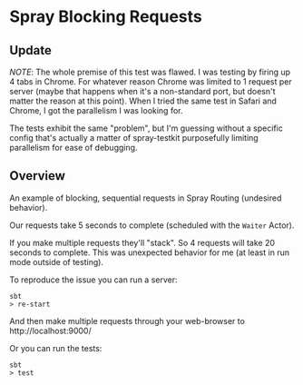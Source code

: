 # Spray Blocking Requests

## Update

*NOTE*: The whole premise of this test was flawed. I was testing by firing up 4 tabs in Chrome.
For whatever reason Chrome was limited to 1 request per server (maybe that happens when it's a non-standard port,
but doesn't matter the reason at this point). When I tried the same test in Safari and Chrome, I got the
parallelism I was looking for.

The tests exhibit the same "problem", but I'm guessing without a specific config that's actually a matter of
spray-testkit purposefully limiting parallelism for ease of debugging.

## Overview

An example of blocking, sequential requests in Spray Routing (undesired behavior).

Our requests take 5 seconds to complete (scheduled with the `Waiter` Actor).

If you make multiple requests they'll "stack". So 4 requests will take 20 seconds
to complete. This was unexpected behavior for me (at least in run mode outside of testing).

To reproduce the issue you can run a server:

    sbt
    > re-start

And then make multiple requests through your web-browser to http://localhost:9000/

Or you can run the tests:

    sbt
    > test
